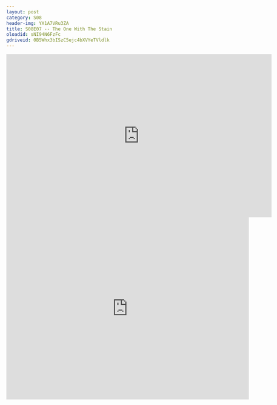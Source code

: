 ```yaml
---
layout: post 
category: S08 
header-img: YX1A7VRu3ZA 
title: S08E07 -- The One With The Stain 
oloadid: sNI94N6FzFc 
gdriveid: 0B5Whx3bISzC5ejc4bXVYeTVldlk 
--- 
```

<!--more--> 
<iframe src='https://openload.co/embed/sNI94N6FzFc/' width='700' height='430' frameborder='0' scrolling='no' allowfullscreen='allowfullscreen'></iframe> 
<iframe src='https://drive.google.com/file/d/0B5Whx3bISzC5ejc4bXVYeTVldlk/preview' width='640' height='480' frameborder='0' scrolling='no' allowfullscreen='allowfullscreen'></iframe> 